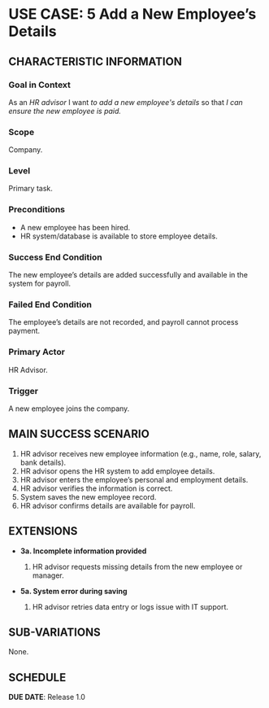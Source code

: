 # USE CASE: 5 Add a New Employee’s Details

## CHARACTERISTIC INFORMATION

### Goal in Context
As an *HR advisor* I want *to add a new employee's details* so that *I can ensure the new employee is paid.*

### Scope
Company.

### Level
Primary task.

### Preconditions
- A new employee has been hired.
- HR system/database is available to store employee details.

### Success End Condition
The new employee’s details are added successfully and available in the system for payroll.

### Failed End Condition
The employee’s details are not recorded, and payroll cannot process payment.

### Primary Actor
HR Advisor.

### Trigger
A new employee joins the company.

## MAIN SUCCESS SCENARIO

1. HR advisor receives new employee information (e.g., name, role, salary, bank details).
2. HR advisor opens the HR system to add employee details.
3. HR advisor enters the employee’s personal and employment details.
4. HR advisor verifies the information is correct.
5. System saves the new employee record.
6. HR advisor confirms details are available for payroll.

## EXTENSIONS

- **3a. Incomplete information provided**
    1. HR advisor requests missing details from the new employee or manager.

- **5a. System error during saving**
    1. HR advisor retries data entry or logs issue with IT support.

## SUB-VARIATIONS
None.

## SCHEDULE
**DUE DATE**: Release 1.0  
